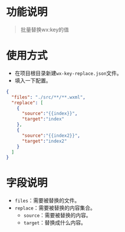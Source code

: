 # 功能说明
> 批量替换wx:key的值

# 使用方式
* 在项目根目录新建`wx-key-replace.json`文件。
* 填入一下配置。
```json
{
  "files": "./src/**/**.wxml",
  "replace": [
    {
      "source":"{{index}}",
      "target":"index"
    },
    {
      "source":"{{index2}}",
      "target":"index2"
    }
  ]
}
```

# 字段说明
* `files`：需要被替换的文件。
* `replace`：需要被替换的内容集合。
  - `source`：需要被替换的内容。
  - `target`：替换成什么内容。

